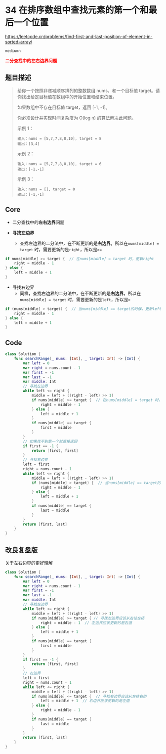 # 34 在排序数组中查找元素的第一个和最后一个位置

https://leetcode.cn/problems/find-first-and-last-position-of-element-in-sorted-array/

`mediumn`

**<font color=red>二分查找中的左右边界问题</font>**

## 题目描述

> 给你一个按照非递减顺序排列的整数数组 nums，和一个目标值 target。请你找出给定目标值在数组中的开始位置和结束位置。
>
> 如果数组中不存在目标值 target，返回 [-1, -1]。
>
> 你必须设计并实现时间复杂度为 O(log n) 的算法解决此问题。
>
>  
>
> 示例 1：
>
> ```
> 输入：nums = [5,7,7,8,8,10], target = 8
> 输出：[3,4]
> ```
>
> 示例 2：
>
> ```
> 输入：nums = [5,7,7,8,8,10], target = 6
> 输出：[-1,-1]
> ```
>
> 示例 3：
>
> ```
> 输入：nums = [], target = 0
> 输出：[-1,-1]
> ```



## Core

- 二分查找中的**左右边界**问题

- **寻找左边界**
  - 查找左边界的二分法中，在不断更新的是**右边界**，所以在`nums[middle] = target` 时，需要更新的是`right`，所以是`>=`

```swift
if nums[middle] >= target {  // 在nums[middle] = target 时，更新right
    right = middle - 1
} else {
    left = middle + 1
}
```



- 寻找右边界
  - 同样，查找右边界的二分法中，在不断更新的是**右边界**，所以在`nums[middle] = target` 时，需要更新的是`left`，所以是`>`

```swift
if (nums[middle] > target) {  // 当nums[middle] == target的时候，更新left，这样才能得到target的右边界
    right = middle - 1
} else {
    left = middle + 1
}
```



## Code

```swift
class Solution {
    func searchRange(_ nums: [Int], _ target: Int) -> [Int] {
        var left = 0
        var right = nums.count - 1
        var first = -1
        var last = -1
        var middle: Int
        // 寻找左边界
        while left <= right {
            middle = left + ((right - left) >> 1) 
            if nums[middle] >= target {  // 在nums[middle] = target 时，更新right
                right = middle - 1
            } else {
                left = middle + 1
            }
            if nums[middle] == target {
                first = middle
            }
        } 
        // 如果找不到第一个就直接返回
        if first == -1 {
            return [first, first]
        }
        // 寻找右边界
        left = first
        right = nums.count - 1
        while left <= right {
            middle = left + ((right - left) >> 1)
            if (nums[middle] > target) {  // 当nums[middle] == target的时候，更新left，这样才能得到target的右边界
                right = middle - 1
            } else {
                left = middle + 1
            }
            if nums[middle] == target {
                last = middle
            }
        }
        return [first, last]
    }
}
```

## 改良复盘版

关于左右边界的更好理解

```swift
class Solution {
    func searchRange(_ nums: [Int], _ target: Int) -> [Int] {
        var left = 0
        var right = nums.count - 1
        var first = -1
        var last = -1
        var middle: Int
        // 寻找左边界
        while left <= right {
            middle = left + ((right - left) >> 1)
            if nums[middle] >= target { // 寻找左边界应该从右往左挤
                right = middle - 1  // 左边界应该更新的是右值
            } else {
                left = middle + 1
            }
            if nums[middle] == target {
                first = middle
            }
        }
        if first == -1 {
            return [first, first]
        }
        // 右边界
        left = first
        right = nums.count - 1
        while left <= right {
            middle = left + ((right - left) >> 1)
            if nums[middle] <= target {  // 寻找右边界应该从左往右挤
                left = middle + 1  // 右边界应该更新的是左值
            } else {
                right = middle - 1  
            } 
            if nums[middle] == target {
                last = middle
            }
        }
        return [first, last]
    }
}
```




